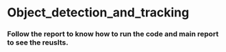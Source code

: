 # Object_detection_and_tracking

### Follow the report to know how to run the code and main report to see the reuslts.
